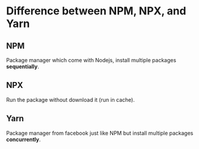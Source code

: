 # Difference between NPM, NPX, and Yarn

## NPM 
Package manager which come with Nodejs, install multiple packages **sequentially**.

## NPX
Run the package without download it (run in cache).

## Yarn
Package manager from facebook just like NPM but install multiple packages **concurrently**.
